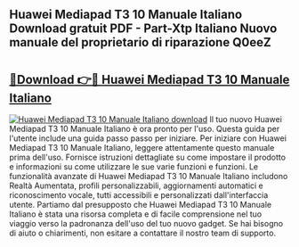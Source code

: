 ## Huawei Mediapad T3 10 Manuale Italiano Download gratuit PDF - Part-Xtp Italiano Nuovo manuale del proprietario di riparazione Q0eeZ

# <h2><a href="http://dfa47cy.blite.top/?on=Huawei+Mediapad+T3+10+Manuale+Italiano">🔗Download 👉🔴 Huawei Mediapad T3 10 Manuale Italiano</a></h2>

[![Huawei Mediapad T3 10 Manuale Italiano download](https://i.imgur.com/lujVjoI.png)](http://dfa47cy.blite.top/?on=Huawei+Mediapad+T3+10+Manuale+Italiano)
Il tuo nuovo Huawei Mediapad T3 10 Manuale Italiano è ora pronto per l'uso. Questa guida per l'utente include una guida passo passo per iniziare. Per iniziare con Huawei Mediapad T3 10 Manuale Italiano, leggere attentamente questo manuale prima dell'uso. Fornisce istruzioni dettagliate su come impostare il prodotto e informazioni su come utilizzare le sue varie funzioni e funzioni. Le funzionalità avanzate di Huawei Mediapad T3 10 Manuale Italiano includono Realtà Aumentata, profili personalizzabili, aggiornamenti automatici e riconoscimento vocale, tutti accessibili e personalizzati dall'interfaccia utente. Partiamo dal presupposto che Huawei Mediapad T3 10 Manuale Italiano è stata una risorsa completa e di facile comprensione nel tuo viaggio verso la padronanza dell'uso del tuo nuovo gadget. Se hai bisogno di aiuto o chiarimenti, non esitare a contattare il nostro team di supporto.
